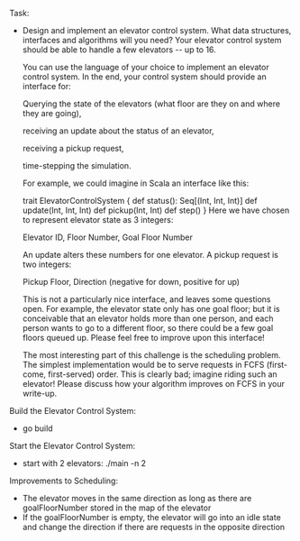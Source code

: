 Task:
  - Design and implement an elevator control system. What data structures, interfaces and algorithms will you need? Your elevator control system should be able to handle a few elevators -- up to 16.

    You can use the language of your choice to implement an elevator control system. In the end, your control system should provide an interface for:

    Querying the state of the elevators (what floor are they on and where they are going),

    receiving an update about the status of an elevator,

    receiving a pickup request,

    time-stepping the simulation.

    For example, we could imagine in Scala an interface like this:

    trait ElevatorControlSystem {
      def status(): Seq[(Int, Int, Int)]
      def update(Int, Int, Int)
      def pickup(Int, Int)
      def step()
    }
    Here we have chosen to represent elevator state as 3 integers:

    Elevator ID, Floor Number, Goal Floor Number

    An update alters these numbers for one elevator. A pickup request is two integers:

    Pickup Floor, Direction (negative for down, positive for up)

    This is not a particularly nice interface, and leaves some questions open. For example, the elevator state only has one goal floor; but it is conceivable that an elevator holds more than one person, and each person wants to go to a different floor, so there could be a few goal floors queued up. Please feel free to improve upon this interface!

    The most interesting part of this challenge is the scheduling problem. The simplest implementation would be to serve requests in FCFS (first-come, first-served) order. This is clearly bad; imagine riding such an elevator! Please discuss how your algorithm improves on FCFS in your write-up.

Build the Elevator Control System:
  - go build

Start the Elevator Control System:
  - start with 2 elevators: ./main -n 2

Improvements to Scheduling:
  - The elevator moves in the same direction as long as there are goalFloorNumber stored in the map of the elevator
  - If the goalFloorNumber is empty, the elevator will go into an idle state and change the direction if
    there are requests in the opposite direction